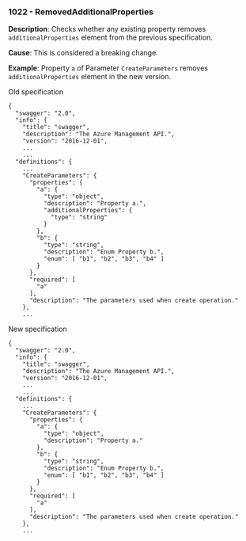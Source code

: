 ### 1022 - RemovedAdditionalProperties

**Description**: Checks whether any existing property removes `additionalProperties` element from the previous specification.

**Cause**: This is considered a breaking change.

**Example**: Property `a` of Parameter `CreateParameters` removes `additionalProperties` element in the new version.

Old specification
```json5
{
  "swagger": "2.0",
  "info": {
    "title": "swagger",
    "description": "The Azure Management API.",
    "version": "2016-12-01",
    ...
    ...
  "definitions": {
    ...
    "CreateParameters": {
      "properties": {
        "a": {
          "type": "object",
          "description": "Property a.",
          "additionalProperties": {
            "type": "string"
          }
        },
        "b": {
          "type": "string",
          "description": "Enum Property b.",
          "enum": [ "b1", "b2", "b3", "b4" ]
        }
      },
      "required": [
        "a"
      ],
      "description": "The parameters used when create operation."
    },
    ...  
```

New specification
```json5
{
  "swagger": "2.0",
  "info": {
    "title": "swagger",
    "description": "The Azure Management API.",
    "version": "2016-12-01",
    ...
    ...
  "definitions": {
    ...
    "CreateParameters": {
      "properties": {
        "a": {
          "type": "object",
          "description": "Property a."
        },
        "b": {
          "type": "string",
          "description": "Enum Property b.",
          "enum": [ "b1", "b2", "b3", "b4" ]
        }
      },
      "required": [
        "a"
      ],
      "description": "The parameters used when create operation."
    },
    ... 
```

